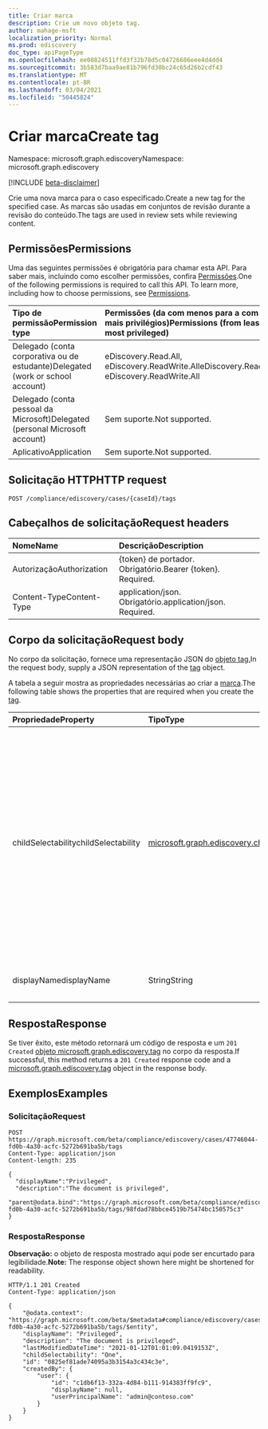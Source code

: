 ```yaml
---
title: Criar marca
description: Crie um novo objeto tag.
author: mahage-msft
localization_priority: Normal
ms.prod: ediscovery
doc_type: apiPageType
ms.openlocfilehash: ee08824511ffd3f32b78d5c04726686eee4d4dd4
ms.sourcegitcommit: 3b583d7baa9ae81b796fd30bc24c65d26b2cdf43
ms.translationtype: MT
ms.contentlocale: pt-BR
ms.lasthandoff: 03/04/2021
ms.locfileid: "50445824"
---
```

# <a name="create-tag"></a><span data-ttu-id="7a59e-103">Criar marca</span><span class="sxs-lookup"><span data-stu-id="7a59e-103">Create tag</span></span>

<span data-ttu-id="7a59e-104">Namespace: microsoft.graph.ediscovery</span><span class="sxs-lookup"><span data-stu-id="7a59e-104">Namespace: microsoft.graph.ediscovery</span></span>

[!INCLUDE [beta-disclaimer](../../includes/beta-disclaimer.md)]

<span data-ttu-id="7a59e-105">Crie uma nova marca para o caso especificado.</span><span class="sxs-lookup"><span data-stu-id="7a59e-105">Create a new tag for the specified case.</span></span>  <span data-ttu-id="7a59e-106">As marcas são usadas em conjuntos de revisão durante a revisão do conteúdo.</span><span class="sxs-lookup"><span data-stu-id="7a59e-106">The tags are used in review sets while reviewing content.</span></span>

## <a name="permissions"></a><span data-ttu-id="7a59e-107">Permissões</span><span class="sxs-lookup"><span data-stu-id="7a59e-107">Permissions</span></span>

<span data-ttu-id="7a59e-p102">Uma das seguintes permissões é obrigatória para chamar esta API. Para saber mais, incluindo como escolher permissões, confira [Permissões](/graph/permissions-reference).</span><span class="sxs-lookup"><span data-stu-id="7a59e-p102">One of the following permissions is required to call this API. To learn more, including how to choose permissions, see [Permissions](/graph/permissions-reference).</span></span>

|<span data-ttu-id="7a59e-110">Tipo de permissão</span><span class="sxs-lookup"><span data-stu-id="7a59e-110">Permission type</span></span>|<span data-ttu-id="7a59e-111">Permissões (da com menos para a com mais privilégios)</span><span class="sxs-lookup"><span data-stu-id="7a59e-111">Permissions (from least to most privileged)</span></span>|
|:---|:---|
|<span data-ttu-id="7a59e-112">Delegado (conta corporativa ou de estudante)</span><span class="sxs-lookup"><span data-stu-id="7a59e-112">Delegated (work or school account)</span></span>|<span data-ttu-id="7a59e-113">eDiscovery.Read.All, eDiscovery.ReadWrite.All</span><span class="sxs-lookup"><span data-stu-id="7a59e-113">eDiscovery.Read.All, eDiscovery.ReadWrite.All</span></span>|
|<span data-ttu-id="7a59e-114">Delegado (conta pessoal da Microsoft)</span><span class="sxs-lookup"><span data-stu-id="7a59e-114">Delegated (personal Microsoft account)</span></span>|<span data-ttu-id="7a59e-115">Sem suporte.</span><span class="sxs-lookup"><span data-stu-id="7a59e-115">Not supported.</span></span>|
|<span data-ttu-id="7a59e-116">Aplicativo</span><span class="sxs-lookup"><span data-stu-id="7a59e-116">Application</span></span>|<span data-ttu-id="7a59e-117">Sem suporte.</span><span class="sxs-lookup"><span data-stu-id="7a59e-117">Not supported.</span></span>|

## <a name="http-request"></a><span data-ttu-id="7a59e-118">Solicitação HTTP</span><span class="sxs-lookup"><span data-stu-id="7a59e-118">HTTP request</span></span>

<!-- {
  "blockType": "ignored"
}
-->

``` http
POST /compliance/ediscovery/cases/{caseId}/tags
```

## <a name="request-headers"></a><span data-ttu-id="7a59e-119">Cabeçalhos de solicitação</span><span class="sxs-lookup"><span data-stu-id="7a59e-119">Request headers</span></span>

|<span data-ttu-id="7a59e-120">Nome</span><span class="sxs-lookup"><span data-stu-id="7a59e-120">Name</span></span>|<span data-ttu-id="7a59e-121">Descrição</span><span class="sxs-lookup"><span data-stu-id="7a59e-121">Description</span></span>|
|:---|:---|
|<span data-ttu-id="7a59e-122">Autorização</span><span class="sxs-lookup"><span data-stu-id="7a59e-122">Authorization</span></span>|<span data-ttu-id="7a59e-p103">{token} de portador. Obrigatório.</span><span class="sxs-lookup"><span data-stu-id="7a59e-p103">Bearer {token}. Required.</span></span>|
|<span data-ttu-id="7a59e-125">Content-Type</span><span class="sxs-lookup"><span data-stu-id="7a59e-125">Content-Type</span></span>|<span data-ttu-id="7a59e-p104">application/json. Obrigatório.</span><span class="sxs-lookup"><span data-stu-id="7a59e-p104">application/json. Required.</span></span>|

## <a name="request-body"></a><span data-ttu-id="7a59e-128">Corpo da solicitação</span><span class="sxs-lookup"><span data-stu-id="7a59e-128">Request body</span></span>

<span data-ttu-id="7a59e-129">No corpo da solicitação, fornece uma representação JSON do [objeto tag.](../resources/ediscovery-tag.md)</span><span class="sxs-lookup"><span data-stu-id="7a59e-129">In the request body, supply a JSON representation of the [tag](../resources/ediscovery-tag.md) object.</span></span>

<span data-ttu-id="7a59e-130">A tabela a seguir mostra as propriedades necessárias ao criar a [marca](../resources/ediscovery-tag.md).</span><span class="sxs-lookup"><span data-stu-id="7a59e-130">The following table shows the properties that are required when you create the [tag](../resources/ediscovery-tag.md).</span></span>

|<span data-ttu-id="7a59e-131">Propriedade</span><span class="sxs-lookup"><span data-stu-id="7a59e-131">Property</span></span>|<span data-ttu-id="7a59e-132">Tipo</span><span class="sxs-lookup"><span data-stu-id="7a59e-132">Type</span></span>|<span data-ttu-id="7a59e-133">Descrição</span><span class="sxs-lookup"><span data-stu-id="7a59e-133">Description</span></span>|
|:---|:---|:---|
|<span data-ttu-id="7a59e-134">childSelectability</span><span class="sxs-lookup"><span data-stu-id="7a59e-134">childSelectability</span></span>|[<span data-ttu-id="7a59e-135">microsoft.graph.ediscovery.childSelectability</span><span class="sxs-lookup"><span data-stu-id="7a59e-135">microsoft.graph.ediscovery.childSelectability</span></span>](../resources/ediscovery-tag.md#childselectability-values)|<span data-ttu-id="7a59e-136">Indica se uma única ou várias marcas filho podem ser associadas a um documento.</span><span class="sxs-lookup"><span data-stu-id="7a59e-136">Indicates whether a single or multiple child tags can be associated with a document.</span></span> <span data-ttu-id="7a59e-137">Os valores possíveis são: `One` e `Many`.</span><span class="sxs-lookup"><span data-stu-id="7a59e-137">Possible values are: `One`, `Many`.</span></span>  <span data-ttu-id="7a59e-138">Esse valor controla se o UX apresenta as marcas como caixas de seleção ou um grupo de botões de rádio.</span><span class="sxs-lookup"><span data-stu-id="7a59e-138">This value controls whether the UX presents the tags as checkboxes or a radio button group.</span></span> <span data-ttu-id="7a59e-139">Obrigatório.</span><span class="sxs-lookup"><span data-stu-id="7a59e-139">Required.</span></span>|
|<span data-ttu-id="7a59e-140">displayName</span><span class="sxs-lookup"><span data-stu-id="7a59e-140">displayName</span></span>|<span data-ttu-id="7a59e-141">String</span><span class="sxs-lookup"><span data-stu-id="7a59e-141">String</span></span>|<span data-ttu-id="7a59e-142">Nome de exibição da marca.</span><span class="sxs-lookup"><span data-stu-id="7a59e-142">Display name of the tag.</span></span> <span data-ttu-id="7a59e-143">Obrigatório.</span><span class="sxs-lookup"><span data-stu-id="7a59e-143">Required.</span></span>|

## <a name="response"></a><span data-ttu-id="7a59e-144">Resposta</span><span class="sxs-lookup"><span data-stu-id="7a59e-144">Response</span></span>

<span data-ttu-id="7a59e-145">Se tiver êxito, este método retornará um código de resposta e um `201 Created` [objeto microsoft.graph.ediscovery.tag](../resources/ediscovery-tag.md) no corpo da resposta.</span><span class="sxs-lookup"><span data-stu-id="7a59e-145">If successful, this method returns a `201 Created` response code and a [microsoft.graph.ediscovery.tag](../resources/ediscovery-tag.md) object in the response body.</span></span>

## <a name="examples"></a><span data-ttu-id="7a59e-146">Exemplos</span><span class="sxs-lookup"><span data-stu-id="7a59e-146">Examples</span></span>

### <a name="request"></a><span data-ttu-id="7a59e-147">Solicitação</span><span class="sxs-lookup"><span data-stu-id="7a59e-147">Request</span></span>

<!-- {
  "blockType": "request",
  "name": "create_tag_from_"
}
-->

``` http
POST https://graph.microsoft.com/beta/compliance/ediscovery/cases/47746044-fd0b-4a30-acfc-5272b691ba5b/tags
Content-Type: application/json
Content-length: 235

{
  "displayName":"Privileged",
  "description":"The document is privileged",
  "parent@odata.bind":"https://graph.microsoft.com/beta/compliance/ediscovery/cases/47746044-fd0b-4a30-acfc-5272b691ba5b/tags/98fdad78bbce4519b75474bc150575c3"
}
```

### <a name="response"></a><span data-ttu-id="7a59e-148">Resposta</span><span class="sxs-lookup"><span data-stu-id="7a59e-148">Response</span></span>

<span data-ttu-id="7a59e-149">**Observação:** o objeto de resposta mostrado aqui pode ser encurtado para legibilidade.</span><span class="sxs-lookup"><span data-stu-id="7a59e-149">**Note:** The response object shown here might be shortened for readability.</span></span>
<!-- {
  "blockType": "response",
  "truncated": true,
  "@odata.type": "microsoft.graph.ediscovery.tag"
}
-->

``` http
HTTP/1.1 201 Created
Content-Type: application/json

{
    "@odata.context": "https://graph.microsoft.com/beta/$metadata#compliance/ediscovery/cases/47746044-fd0b-4a30-acfc-5272b691ba5b/tags/$entity",
    "displayName": "Privileged",
    "description": "The document is privileged",
    "lastModifiedDateTime": "2021-01-12T01:01:09.0419153Z",
    "childSelectability": "One",
    "id": "0825ef81ade74095a3b3154a3c434c3e",
    "createdBy": {
        "user": {
            "id": "c1db6f13-332a-4d84-b111-914383ff9fc9",
            "displayName": null,
            "userPrincipalName": "admin@contoso.com"
        }
    }
}
```
